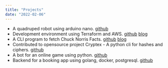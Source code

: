 ```yaml
---
title: "Projects"
date: "2022-02-06"
---
```


- A quadruped robot using arduino nano. [github](https://github.com/nga1hte/quadruped-robot)
- Development environment using Terraform and AWS. [github](https://github.com/nga1hte/terraform-aws-dev-env) [blog](https://ngaih.tech/posts/terraform-aws-vscode/)
- A CLI program to fetch Chuck Norris Facts. [github](https://github.com/nga1hte/go-chuck-facts) [blog](https://ngaih.tech/posts/gochuckfacts/)
- Contributed to opensource project Cryptex - A python cli for hashes and ciphers. [github](https://github.com/SSGorg/Cryptex)
- A bot for an online game using python. [github](https://github.com/nga1hte/wkexploit)
- Backend for a booking app using golang, docker, postgresql. [github](https://github.com/nga1hte/booking)